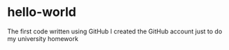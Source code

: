 # hello-world
The first code written using GitHub
I created the GitHub account just to do my university homework
